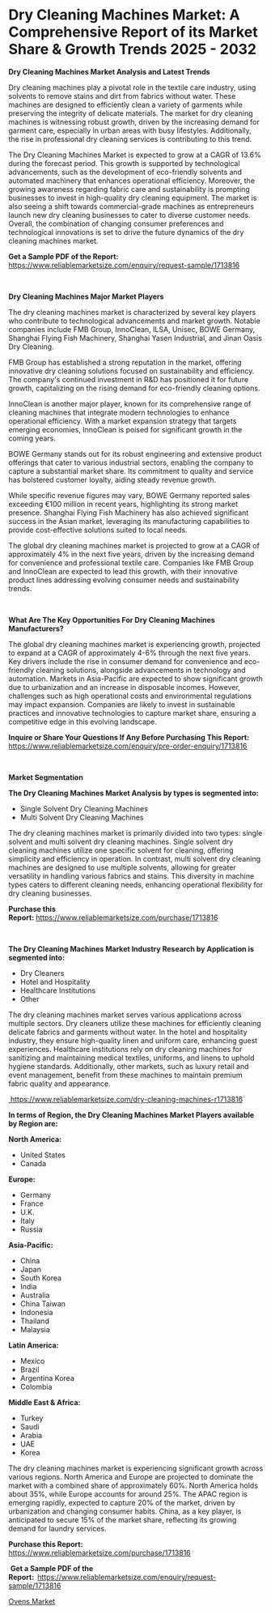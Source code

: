 <p><h1>Dry Cleaning Machines Market: A Comprehensive Report of its Market Share & Growth Trends 2025 - 2032</h1></p><p><strong>Dry Cleaning Machines Market Analysis and Latest Trends</strong></p>
<p><p>Dry cleaning machines play a pivotal role in the textile care industry, using solvents to remove stains and dirt from fabrics without water. These machines are designed to efficiently clean a variety of garments while preserving the integrity of delicate materials. The market for dry cleaning machines is witnessing robust growth, driven by the increasing demand for garment care, especially in urban areas with busy lifestyles. Additionally, the rise in professional dry cleaning services is contributing to this trend.</p><p>The Dry Cleaning Machines Market is expected to grow at a CAGR of 13.6% during the forecast period. This growth is supported by technological advancements, such as the development of eco-friendly solvents and automated machinery that enhances operational efficiency. Moreover, the growing awareness regarding fabric care and sustainability is prompting businesses to invest in high-quality dry cleaning equipment. The market is also seeing a shift towards commercial-grade machines as entrepreneurs launch new dry cleaning businesses to cater to diverse customer needs. Overall, the combination of changing consumer preferences and technological innovations is set to drive the future dynamics of the dry cleaning machines market.</p></p>
<p><strong>Get a Sample PDF of the Report:&nbsp;</strong> <a href="https://www.reliablemarketsize.com/enquiry/request-sample/1713816?utm_campaign=2528&utm_medium=2&utm_source=Github&utm_content=ia&utm_term=10042025&utm_id=dry-cleaning-machines">https://www.reliablemarketsize.com/enquiry/request-sample/1713816</a></p>
<p>&nbsp;</p>
<p><strong>Dry Cleaning Machines Major Market Players</strong></p>
<p><p>The dry cleaning machines market is characterized by several key players who contribute to technological advancements and market growth. Notable companies include FMB Group, InnoClean, ILSA, Unisec, BOWE Germany, Shanghai Flying Fish Machinery, Shanghai Yasen Industrial, and Jinan Oasis Dry Cleaning.</p><p>FMB Group has established a strong reputation in the market, offering innovative dry cleaning solutions focused on sustainability and efficiency. The company's continued investment in R&D has positioned it for future growth, capitalizing on the rising demand for eco-friendly cleaning options. </p><p>InnoClean is another major player, known for its comprehensive range of cleaning machines that integrate modern technologies to enhance operational efficiency. With a market expansion strategy that targets emerging economies, InnoClean is poised for significant growth in the coming years.</p><p>BOWE Germany stands out for its robust engineering and extensive product offerings that cater to various industrial sectors, enabling the company to capture a substantial market share. Its commitment to quality and service has bolstered customer loyalty, aiding steady revenue growth. </p><p>While specific revenue figures may vary, BOWE Germany reported sales exceeding €100 million in recent years, highlighting its strong market presence. Shanghai Flying Fish Machinery has also achieved significant success in the Asian market, leveraging its manufacturing capabilities to provide cost-effective solutions suited to local needs.</p><p>The global dry cleaning machines market is projected to grow at a CAGR of approximately 4% in the next five years, driven by the increasing demand for convenience and professional textile care. Companies like FMB Group and InnoClean are expected to lead this growth, with their innovative product lines addressing evolving consumer needs and sustainability trends.</p></p>
<p>&nbsp;</p>
<p><strong>What Are The Key Opportunities For Dry Cleaning Machines Manufacturers?</strong></p>
<p><p>The global dry cleaning machines market is experiencing growth, projected to expand at a CAGR of approximately 4-6% through the next five years. Key drivers include the rise in consumer demand for convenience and eco-friendly cleaning solutions, alongside advancements in technology and automation. Markets in Asia-Pacific are expected to show significant growth due to urbanization and an increase in disposable incomes. However, challenges such as high operational costs and environmental regulations may impact expansion. Companies are likely to invest in sustainable practices and innovative technologies to capture market share, ensuring a competitive edge in this evolving landscape.</p></p>
<p><strong>Inquire or Share Your Questions If Any Before Purchasing This Report:</strong> <a href="https://www.reliablemarketsize.com/enquiry/pre-order-enquiry/1713816?utm_campaign=2528&utm_medium=2&utm_source=Github&utm_content=ia&utm_term=10042025&utm_id=dry-cleaning-machines">https://www.reliablemarketsize.com/enquiry/pre-order-enquiry/1713816</a></p>
<p>&nbsp;</p>
<p><strong>Market Segmentation</strong></p>
<p><strong>The Dry Cleaning Machines Market Analysis by types is segmented into:</strong></p>
<p><ul><li>Single Solvent Dry Cleaning Machines</li><li>Multi Solvent Dry Cleaning Machines</li></ul></p>
<p><p>The dry cleaning machines market is primarily divided into two types: single solvent and multi solvent dry cleaning machines. Single solvent dry cleaning machines utilize one specific solvent for cleaning, offering simplicity and efficiency in operation. In contrast, multi solvent dry cleaning machines are designed to use multiple solvents, allowing for greater versatility in handling various fabrics and stains. This diversity in machine types caters to different cleaning needs, enhancing operational flexibility for dry cleaning businesses.</p></p>
<p><strong>Purchase this Report:&nbsp;</strong><a href="https://www.reliablemarketsize.com/purchase/1713816?utm_campaign=2528&utm_medium=2&utm_source=Github&utm_content=ia&utm_term=10042025&utm_id=dry-cleaning-machines">https://www.reliablemarketsize.com/purchase/1713816</a></p>
<p>&nbsp;</p>
<p><strong>The Dry Cleaning Machines Market Industry Research by Application is segmented into:</strong></p>
<p><ul><li>Dry Cleaners</li><li>Hotel and Hospitality</li><li>Healthcare Institutions</li><li>Other</li></ul></p>
<p><p>The dry cleaning machines market serves various applications across multiple sectors. Dry cleaners utilize these machines for efficiently cleaning delicate fabrics and garments without water. In the hotel and hospitality industry, they ensure high-quality linen and uniform care, enhancing guest experiences. Healthcare institutions rely on dry cleaning machines for sanitizing and maintaining medical textiles, uniforms, and linens to uphold hygiene standards. Additionally, other markets, such as luxury retail and event management, benefit from these machines to maintain premium fabric quality and appearance.</p></p>
<p><a href="https://www.reliablemarketsize.com/dry-cleaning-machines-r1713816?utm_campaign=2528&utm_medium=2&utm_source=Github&utm_content=ia&utm_term=10042025&utm_id=dry-cleaning-machines">&nbsp;https://www.reliablemarketsize.com/dry-cleaning-machines-r1713816</a></p>
<p><strong>In terms of Region, the Dry Cleaning Machines Market Players available by Region are:</strong></p>
<p>
    <p> <strong> North America: </strong>
        <ul>
            <li>United States</li>
            <li>Canada</li>
        </ul>
        </p> 
    <p> <strong> Europe: </strong>
        <ul>
            <li>Germany</li>
            <li>France</li>
            <li>U.K.</li>
            <li>Italy</li>
            <li>Russia</li>
        </ul>
        </p> 
    <p> <strong> Asia-Pacific: </strong>
        <ul>
            <li>China</li>
            <li>Japan</li>
            <li>South Korea</li>
            <li>India</li>
            <li>Australia</li>
            <li>China Taiwan</li>
            <li>Indonesia</li>
            <li>Thailand</li>
            <li>Malaysia</li>
        </ul>
        </p> 
    <p> <strong> Latin America: </strong>
        <ul>
            <li>Mexico</li>
            <li>Brazil</li>
            <li>Argentina Korea</li>
            <li>Colombia</li>
        </ul>
        </p> 
    <p> <strong> Middle East & Africa: </strong>
        <ul>
            <li>Turkey</li>
            <li>Saudi</li>
            <li>Arabia</li>
            <li>UAE</li>
            <li>Korea</li>
        </ul>
    </p>
    </p>
<p><p>The dry cleaning machines market is experiencing significant growth across various regions. North America and Europe are projected to dominate the market with a combined share of approximately 60%. North America holds about 35%, while Europe accounts for around 25%. The APAC region is emerging rapidly, expected to capture 20% of the market, driven by urbanization and changing consumer habits. China, as a key player, is anticipated to secure 15% of the market share, reflecting its growing demand for laundry services.</p></p>
<p><strong>Purchase this Report: </strong><a href="https://www.reliablemarketsize.com/purchase/1713816?utm_campaign=2528&utm_medium=2&utm_source=Github&utm_content=ia&utm_term=10042025&utm_id=dry-cleaning-machines">https://www.reliablemarketsize.com/purchase/1713816</a></p>
<p>&nbsp;<strong>Get a Sample PDF of the Report:&nbsp;&nbsp;</strong><a href="https://www.reliablemarketsize.com/enquiry/request-sample/1713816?utm_campaign=2528&utm_medium=2&utm_source=Github&utm_content=ia&utm_term=10042025&utm_id=dry-cleaning-machines">https://www.reliablemarketsize.com/enquiry/request-sample/1713816</a></p>
<p><strong></strong></p>
<p><p><a href="https://github.com/krinerstormy331/Market-Research-Report-List-1/blob/main/ovens-market.md?utm_campaign=2528&utm_medium=2&utm_source=Github&utm_content=ia&utm_term=10042025&utm_id=dry-cleaning-machines">Ovens Market</a></p></p>